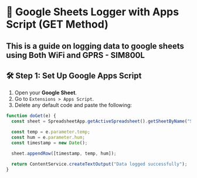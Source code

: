 # 📡 Google Sheets Logger with Apps Script (GET Method)
This is a guide on logging data to google sheets using Both WiFi and GPRS - SIM800L
---

## 🛠 Step 1: Set Up Google Apps Script

1. Open your **Google Sheet**.
2. Go to `Extensions > Apps Script`.
3. Delete any default code and paste the following:

```javascript
function doGet(e) {
  const sheet = SpreadsheetApp.getActiveSpreadsheet().getSheetByName("Sheet1");

  const temp = e.parameter.temp;
  const hum = e.parameter.hum;
  const timestamp = new Date();

  sheet.appendRow([timestamp, temp, hum]);

  return ContentService.createTextOutput("Data logged successfully");
}
